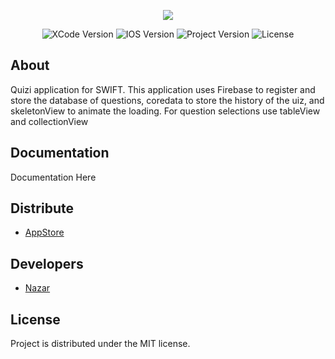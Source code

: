 <p align="center">
      <img src="https://i.ibb.co/34KmFG3/swift-QUZI.jpg">
</p>

<p align="center">
   <img src="https://img.shields.io/badge/Engine-XCode13.4.1-blueviolet" alt="XCode Version">
   <img src="https://img.shields.io/badge/IOS-13.2-important" alt="IOS Version">
   <img src="https://img.shields.io/badge/Version-1.0.0(Realise)-success" alt="Project Version">
   <img src="https://img.shields.io/badge/License-MIT-informational" alt="License">
</p>

## About

Quizi application for SWIFT. This application uses Firebase to register and store the database of questions, coredata to store the history of the uiz, and skeletonView to animate the loading. For question selections use tableView and collectionView

## Documentation

Documentation Here

## Distribute

- [AppStore](https://apps.apple.com/app/id1644527146)


## Developers

- [Nazar](https://github.com/namazii)

## License
Project is distributed under the MIT license.
